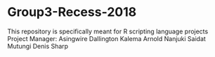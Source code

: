 # Group3-Recess-2018
This repository is specifically meant for R scripting language projects
Project Manager: Asingwire Dallington
Kalema Arnold
Nanjuki Saidat
Mutungi Denis Sharp
